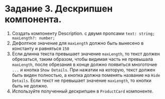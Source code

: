 # Задание 3. Дескрипшен компонента.

1. Создать компоненту Description. с двумя пропсами `text: string; maxLength?: number;`
2. Дефолтное значение для `maxLength` должно быть вынесено в константу и равняться `150`
3. Если длинна текста превышает значение `maxLength`, то текст должен обрезаться, таким образом, чтобы видимая часть не превышала `maxLength`, после обрезания в конце должно появиться многоточие `...` и кнопка `Show Details`. При нажатии на которую, текст должен быть виден полностью, а кнопка должна поменять название на `Hide Details`. Если текст не превышает значение `maxLength`, то кнопки быть не должно.
4. Используйте полученный дескрипшен в `ProductCard` компоненте.
